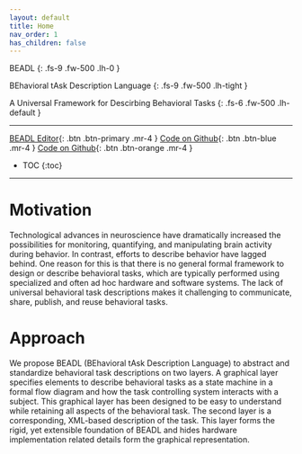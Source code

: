```yaml
---
layout: default
title: Home
nav_order: 1
has_children: false
---
```

BEADL
{: .fs-9 .fw-500 .lh-0 }

BEhavioral tAsk Description Language
{: .fs-9 .fw-500 .lh-tight }

A Universal Framework for Descirbing Behavioral Tasks
{: .fs-6 .fw-500 .lh-default }

<hr>

[BEADL Editor](https://staging.d237p8s4oa0mfk.amplifyapp.com){: .btn .btn-primary .mr-4 }
[Code on Github](https://github.com/BEADL){: .btn .btn-blue .mr-4 }
[Code on Github](https://github.com/BEADL){: .btn .btn-orange .mr-4 }

- TOC
{:toc}

<hr>

# Motivation
<!-- {: .no_toc} -->
Technological advances in neuroscience have dramatically increased the possibilities for monitoring, quantifying, and  manipulating brain activity during behavior. In contrast, efforts to describe behavior have lagged behind. One reason for this is that there is no general formal framework to design or describe behavioral tasks, which are typically performed using specialized and often ad hoc hardware and software systems. The lack of universal behavioral task descriptions makes it challenging to communicate, share, publish, and reuse behavioral tasks.

# Approach
We propose BEADL (BEhavioral tAsk Description Language) to abstract and standardize behavioral task descriptions on two layers. A graphical layer specifies elements to describe behavioral tasks as a state machine in a formal flow diagram and how the task controlling system interacts with a subject. This graphical layer has been designed to be easy to understand while retaining all aspects of the behavioral task. The second layer is a corresponding, XML-based description of the task. This layer forms the rigid, yet extensible foundation of BEADL and hides hardware implementation related details form the graphical representation.

<!--BEADL defines a universal framework to describe Behavioral Tasks.
{: .fs-9 }

Beadl Framework
{: .fs-6 .fw-300}

[Get started now](#getting-started){: .btn .btn-primary .fs-5 .mb-4 .mb-md-0 .mr-2} [View code on GitHub](https://github.com/BEADL/){: .btn .fs-5 .mb-4 .mb-md-0} -->